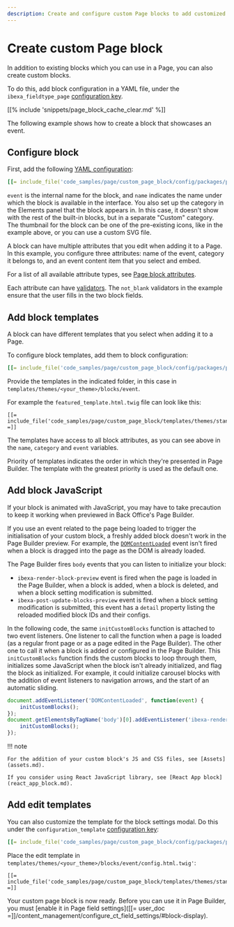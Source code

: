 ```yaml
---
description: Create and configure custom Page blocks to add customized content to Pages.
---
```


# Create custom Page block

In addition to existing blocks which you can use in a Page, you can also create custom blocks.

To do this, add block configuration in a YAML file, under the `ibexa_fieldtype_page` [configuration key](configuration.md#configuration-files).

[[% include 'snippets/page_block_cache_clear.md' %]]

The following example shows how to create a block that showcases an event.

## Configure block

First, add the following [YAML configuration](configuration.md#configuration-files):

``` yaml
[[= include_file('code_samples/page/custom_page_block/config/packages/page_blocks.yaml', 0, 6) =]][[= include_file('code_samples/page/custom_page_block/config/packages/page_blocks.yaml', 16, 39) =]]
```

`event` is the internal name for the block, and `name` indicates the name under which the block is available in the interface.
You also set up the category in the Elements panel that the block appears in.
In this case, it doesn't show with the rest of the built-in blocks, but in a separate "Custom" category.
The thumbnail for the block can be one of the pre-existing icons, like in the example above,
or you can use a custom SVG file.

A block can have multiple attributes that you edit when adding it to a Page.
In this example, you configure three attributes: name of the event, category it belongs to,
and an event content item that you select and embed.

For a list of all available attribute types, see [Page block attributes](page_block_attributes.md).

Each attribute can have [validators](page_block_validators.md). The `not_blank` validators in the example ensure that the user fills in the two block fields.

## Add block templates

A block can have different templates that you select when adding it to a Page.

To configure block templates, add them to block configuration:

``` yaml
[[= include_file('code_samples/page/custom_page_block/config/packages/page_blocks.yaml', 0, 3) =]][[= include_file('code_samples/page/custom_page_block/config/packages/page_blocks.yaml', 7, 16) =]]
```

Provide the templates in the indicated folder, in this case in `templates/themes/<your_theme>/blocks/event`.

For example the `featured_template.html.twig` file can look like this:

``` html+twig
[[= include_file('code_samples/page/custom_page_block/templates/themes/standard/blocks/event/featured_template.html.twig') =]]
```

The templates have access to all block attributes, as you can see above in the `name`, `category` and `event` variables.

Priority of templates indicates the order in which they're presented in Page Builder.
The template with the greatest priority is used as the default one.

## Add block JavaScript

If your block is animated with JavaScript, you may have to take precaution to keep it working when previewed in Back Office's Page Builder.

If you use an event related to the page being loaded to trigger the initialisation of your custom block, a freshly added block doesn't work in the Page Builder preview.
For example, the [`DOMContentLoaded`](https://developer.mozilla.org/en-US/docs/Web/API/Document/DOMContentLoaded_event) event isn't fired when a block is dragged into the page as the DOM is already loaded.

The Page Builder fires `body` events that you can listen to initialize your block:

- `ibexa-render-block-preview` event is fired when the page is loaded in the Page Builder, when a block is added, when a block is deleted, and when a block setting modification is submitted.
- `ibexa-post-update-blocks-preview` event is fired when a block setting modification is submitted, this event has a `detail` property listing the reloaded modified block IDs and their configs.

In the following code, the same `initCustomBlocks` function is attached to two event listeners.
One listener to call the function when a page is loaded (as a regular front page or as a page edited in the Page Builder).
The other one to call it when a block is added or configured in the Page Builder.
This `initCustomBlocks` function finds the custom blocks to loop through them, initializes some JavaScript when the block isn't already initialized, and flag the block as initialized.
For example, it could initialize carousel blocks with the addition of event listeners to navigation arrows, and the start of an automatic sliding.

```javascript
document.addEventListener('DOMContentLoaded', function(event) {
    initCustomBlocks();
});
document.getElementsByTagName('body')[0].addEventListener('ibexa-render-block-preview', function(event) {
    initCustomBlocks();
});
```

!!! note

    For the addition of your custom block's JS and CSS files, see [Assets](assets.md).
    
    If you consider using React JavaScript library, see [React App block](react_app_block.md).

## Add edit templates

You can also customize the template for the block settings modal.
Do this under the `configuration_template` [configuration key](configuration.md#configuration-files):

``` yaml
[[= include_file('code_samples/page/custom_page_block/config/packages/page_blocks.yaml', 0, 7) =]]
```

Place the edit template in `templates/themes/<your_theme>/blocks/event/config.html.twig'`:

``` html+twig
[[= include_file('code_samples/page/custom_page_block/templates/themes/standard/blocks/event/config.html.twig') =]]
```

Your custom page block is now ready. 
Before you can use it in Page Builder, you must [enable it in Page field settings]([[= user_doc =]]/content_management/configure_ct_field_settings/#block-display).